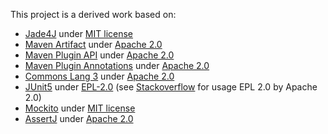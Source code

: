 
This project is a derived work based on:

* [Jade4J] under [MIT license]
* [Maven Artifact] under [Apache 2.0]
* [Maven Plugin API] under [Apache 2.0]
* [Maven Plugin Annotations] under [Apache 2.0]
* [Commons Lang 3] under [Apache 2.0]
* [JUnit5] under [EPL-2.0] (see [Stackoverflow] for usage EPL 2.0 by Apache 2.0)
* [Mockito] under [MIT license]
* [AssertJ] under [Apache 2.0]

[Jade4J]: https://github.com/neuland/jade4j
[Maven Artifact]: https://github.com/apache/maven/tree/master/maven-artifact
[Maven Plugin API]: https://github.com/apache/maven/tree/master/maven-plugin-api
[Maven Plugin Annotations]: https://github.com/apache/maven-plugin-tools/tree/master/maven-plugin-annotations
[Commons Lang 3]: https://github.com/apache/commons-lang
[JUnit5]: https://github.com/junit-team/junit5
[Mockito]: https://github.com/mockito/mockito

[MIT license]: https://opensource.org/licenses/MIT
[Apache 2.0]: https://opensource.org/licenses/Apache-2.0
[EPL-2.0]: https://opensource.org/license/epl-2-0/
[Stackoverflow]: https://opensource.stackexchange.com/questions/10307/can-you-use-a-less-restrictive-open-source-licence-from-the-one-your-depedency-h
[AssertJ]: https://github.com/assertj/assertj
